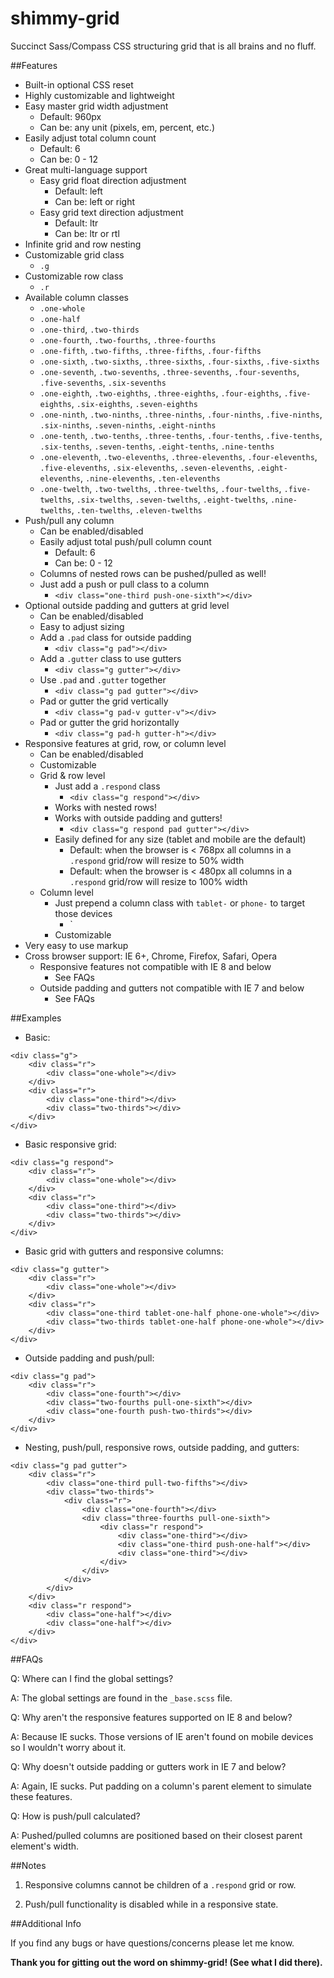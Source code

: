 shimmy-grid
===========

Succinct Sass/Compass CSS structuring grid that is all brains and no fluff.

##Features

* Built-in optional CSS reset
* Highly customizable and lightweight
* Easy master grid width adjustment
	* Default: 960px
	* Can be: any unit (pixels, em, percent, etc.)
* Easily adjust total column count
	* Default: 6
	* Can be: 0 - 12
* Great multi-language support
	* Easy grid float direction adjustment
		* Default: left
		* Can be: left or right
	* Easy grid text direction adjustment
		* Default: ltr
		* Can be: ltr or rtl
* Infinite grid and row nesting
* Customizable grid class
	* `.g`
* Customizable row class
	* `.r`
* Available column classes
	* `.one-whole`
	* `.one-half`
	* `.one-third`, `.two-thirds`
	* `.one-fourth`, `.two-fourths`, `.three-fourths`
	* `.one-fifth`, `.two-fifths`, `.three-fifths`, `.four-fifths`
	* `.one-sixth`, `.two-sixths`, `.three-sixths`, `.four-sixths`, `.five-sixths`
	* `.one-seventh`, `.two-sevenths`, `.three-sevenths`, `.four-sevenths`, `.five-sevenths`, `.six-sevenths`
	* `.one-eighth`, `.two-eighths`, `.three-eighths`, `.four-eighths`, `.five-eighths`, `.six-eighths`, `.seven-eighths`
	* `.one-ninth`, `.two-ninths`, `.three-ninths`, `.four-ninths`, `.five-ninths`, `.six-ninths`, `.seven-ninths`, `.eight-ninths`
	* `.one-tenth`, `.two-tenths`, `.three-tenths`, `.four-tenths`, `.five-tenths`, `.six-tenths`, `.seven-tenths`, `.eight-tenths`, `.nine-tenths`
	* `.one-eleventh`, `.two-elevenths`, `.three-elevenths`, `.four-elevenths`, `.five-elevenths`, `.six-elevenths`, `.seven-elevenths`, `.eight-elevenths`, `.nine-elevenths`, `.ten-elevenths`
	* `.one-twelth`, `.two-twelths`, `.three-twelths`, `.four-twelths`, `.five-twelths`, `.six-twelths`, `.seven-twelths`, `.eight-twelths`, `.nine-twelths`, `.ten-twelths`, `.eleven-twelths`
* Push/pull any column
	* Can be enabled/disabled
	* Easily adjust total push/pull column count
		* Default: 6
		* Can be: 0 - 12
	* Columns of nested rows can be pushed/pulled as well!
	* Just add a push or pull class to a column
		* `<div class="one-third push-one-sixth"></div>`
* Optional outside padding and gutters at grid level
	* Can be enabled/disabled
	* Easy to adjust sizing
	* Add a `.pad` class for outside padding
		* `<div class="g pad"></div>`
	* Add a `.gutter` class to use gutters
		* `<div class="g gutter"></div>`
	* Use `.pad` and `.gutter` together
		* `<div class="g pad gutter"></div>`
	* Pad or gutter the grid vertically
		* `<div class="g pad-v gutter-v"></div>`
	* Pad or gutter the grid horizontally
		* `<div class="g pad-h gutter-h"></div>`
* Responsive features at grid, row, or column level
	* Can be enabled/disabled
	* Customizable
	* Grid & row level
		* Just add a `.respond` class
			* `<div class="g respond"></div>`
		* Works with nested rows!
		* Works with outside padding and gutters!
			* `<div class="g respond pad gutter"></div>`
		* Easily defined for any size (tablet and mobile are the default)
			* Default: when the browser is < 768px all columns in a `.respond` grid/row will resize to 50% width
			* Default: when the browser is < 480px all columns in a `.respond` grid/row will resize to 100% width
	* Column level
		* Just prepend a column class with `tablet-` or `phone-` to target those devices
			* `<div class="one-fourth tablet-one-third phone-one-whole"></div>
		* Customizable
* Very easy to use markup
* Cross browser support: IE 6+, Chrome, Firefox, Safari, Opera
	* Responsive features not compatible with IE 8 and below
		* See FAQs
	* Outside padding and gutters not compatible with IE 7 and below
		* See FAQs

##Examples

* Basic:

```
<div class="g">
	<div class="r">
		<div class="one-whole"></div>
	</div>
	<div class="r">
		<div class="one-third"></div>
		<div class="two-thirds"></div>
	</div>
</div>
```

* Basic responsive grid:

```
<div class="g respond">
	<div class="r">
		<div class="one-whole"></div>
	</div>
	<div class="r">
		<div class="one-third"></div>
		<div class="two-thirds"></div>
	</div>
</div>
```

* Basic grid with gutters and responsive columns:

```
<div class="g gutter">
	<div class="r">
		<div class="one-whole"></div>
	</div>
	<div class="r">
		<div class="one-third tablet-one-half phone-one-whole"></div>
		<div class="two-thirds tablet-one-half phone-one-whole"></div>
	</div>
</div>
```

* Outside padding and push/pull:

```
<div class="g pad">
	<div class="r">
		<div class="one-fourth"></div>
		<div class="two-fourths pull-one-sixth"></div>
        <div class="one-fourth push-two-thirds"></div>
	</div>
</div>
```

* Nesting, push/pull, responsive rows, outside padding, and gutters:

```
<div class="g pad gutter">
	<div class="r">
		<div class="one-third pull-two-fifths"></div>
		<div class="two-thirds">
			<div class="r">
				<div class="one-fourth"></div>
				<div class="three-fourths pull-one-sixth">
					<div class="r respond">
						<div class="one-third"></div>
						<div class="one-third push-one-half"></div>
						<div class="one-third"></div>
					</div>
				</div>
			</div>
		</div>
	</div>
	<div class="r respond">
		<div class="one-half"></div>
		<div class="one-half"></div>
	</div>
</div>
```

##FAQs

Q: Where can I find the global settings?

A: The global settings are found in the `_base.scss` file.

Q: Why aren't the responsive features supported on IE 8 and below?

A: Because IE sucks. Those versions of IE aren't found on mobile devices so I wouldn't worry about it.

Q: Why doesn't outside padding or gutters work in IE 7 and below?

A: Again, IE sucks. Put padding on a column's parent element to simulate these features.

Q: How is push/pull calculated?

A: Pushed/pulled columns are positioned based on their closest parent element's width. 

##Notes

1. Responsive columns cannot be children of a `.respond` grid or row.

2. Push/pull functionality is disabled while in a responsive state.

##Additional Info

If you find any bugs or have questions/concerns please let me know.

**Thank you for gitting out the word on shimmy-grid! (See what I did there).**